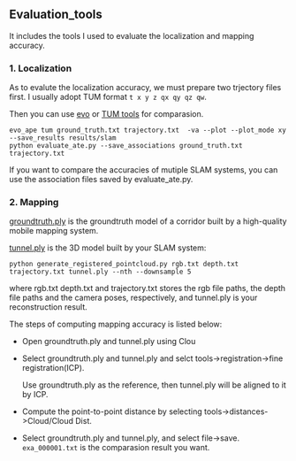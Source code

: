 ## Evaluation_tools

It includes the tools I used to evaluate the localization and mapping accuracy.

### 1. Localization

As to evalute the localization accuracy, we must prepare two trjectory files first. I usually adopt TUM format `t x y z qx qy qz qw`.

Then you can use [evo](https://github.com/MichaelGrupp/evo) or [TUM tools](https://vision.in.tum.de/data/datasets/rgbd-dataset/tools#evaluation) for comparasion.
```
evo_ape tum ground_truth.txt trajectory.txt  -va --plot --plot_mode xy --save_results results/slam
python evaluate_ate.py --save_associations ground_truth.txt trajectory.txt 
```
If you want to compare the accuracies of mutiple SLAM systems, you can use the association files saved by evaluate_ate.py.

### 2. Mapping

[groundtruth.ply](https://drive.google.com/file/d/15dDPVI8OuOI7BbBYdWX8hMvWcr0gX1Ls/view?usp=sharing) is the groundtruth model of a corridor built by a high-quality mobile mapping system. 

[tunnel.ply](https://drive.google.com/file/d/14PyJte9iM7PzARfpxeJgWwwecyZUaFOB/view?usp=sharing) is the 3D model built by your SLAM system:
```
python generate_registered_pointcloud.py rgb.txt depth.txt trajectory.txt tunnel.ply --nth --downsample 5
```
where rgb.txt depth.txt and trajectory.txt stores the rgb file paths, the depth file paths and the camera poses, respectively, and tunnel.ply is your reconstruction result.

The steps of computing mapping accuracy is listed below:
* Open groundtruth.ply and tunnel.ply using Clou

* Select groundtruth.ply and tunnel.ply and selct tools->registration->fine registration(ICP). 

  Use groundtruth.ply as the reference, then tunnel.ply will be aligned to it by ICP.

* Compute the point-to-point distance by selecting tools->distances->Cloud/Cloud Dist.
* Select groundtruth.ply and tunnel.ply, and select file->save. `exa_000001.txt` is the comparasion result you want.


